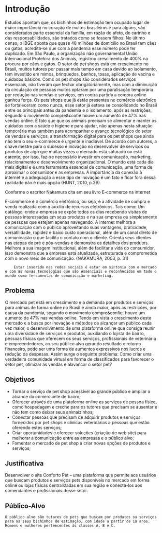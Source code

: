 # Introdução

 Estudos apontam que, os bichinhos de estimação tem ocupado lugar de maior importância no coração de muitos brasileiros e para alguns, são considerados parte essencial da família, em razão do afeto, do carinho e das responsabilidades, são tratados como se fossem filhos. No último censo, o IBGE aponta que quase 48 milhões de domicílio no Brasil tem cães ou gatos, acredita-se que com a pandemia esse número pode ter duplicado. Em São Paulo, a organização não governamental União Internacional Protetora dos Animais, registrou crescimento de 400% na procura por cães e gatos.
 O setor de pet shops está em crescimento no Brasil, muitos tutores por passar mais tempo em casa devido ao isolamento, tem investido em mimos, brinquedos, banhos, tosas, aplicação de vacina e cuidados básicos. Como os pet shops são considerados serviços essenciais, não tiveram que fechar obrigatoriamente, mas com a diminuição da circulação de pessoas muitos optaram por uma paralisação temporária por redução nas vendas e serviços, em contra partida a compra online ganhou força. Os pets shops que já estão presentes no comércio eletrônico se fortaleceram como nunca, esse setor já estava se consolidando no Brasil entre os principais antes da pandemia e o isolamento, após as restrições, segundo o movimento compre&confie houve um aumento de 47% nas vendas online. 
 É fato que que os animais precisam se alimentar e manter os cuidados com a saúde e higiene e para ajudar, não apenas nesta situação temporária mas também para acompanhar o avanço tecnológico do setor de vendas e serviços, a transformação digital para os pet shops que ainda não tem o seu e-commerce é urgente e inadiável. 
De acordo com autores, a chave mestre para o sucesso é inovação no desenvolver de serviços ou produtos de algo que muitas vezes o mercado está saturado ou está carente, por isso, faz-se necessário investir em comunicação, marketing, relacionamento e desenvolvimento organizacional. 
	O mundo está cada dia mais digital e é uma ferramenta essencial de comunicação,  uma forma de aproximar o consumidor e as empresas.
	A importância da conexão à internet e a adequação a esse tipo de inovação é um fato e ficar fora dessa realidade não é mais opção (HUNT, 2010, p.29).
	 
 Conforme o escritor Nakamura cita em seu livro E-commerce na internet 

   E-commerce é o comércio eletrônico, ou seja, é a atividade de compra e venda realizada com o auxilio de recursos eletrônicos. Tais como: Um catálogo, onde a empresa se expõe todos os dias recebendo visitas de pessoas interessadas em seus produtos e na sua empresa ou simplesmente de pessoas que estejam apenas navegando. A Internet melhora a comunicação com o público aproveitando suas vantagens, praticidade, versatilidade, rapidez e baixo custo operacional, além de um canal direto de comunicação o que facilita o contato com o cliente. Orienta seus clientes nas etapas de pré e pós-vendas e demonstra os detalhes dos produtos. Melhora a sua imagem institucional, além de facilitar a vida do consumidor, isso demonstra que a empresa está atualizada, estruturada e comprometida com o novo meio de comunicação.    (NAKAMURA, 2003, p. 31)

		Estar inserido nas redes sociais é estar em sintonia com o mercado e com as novas tecnologias que são essenciais e reconhecidas em todo o mundo como ferramentas de comunicação e marketing.

## Problema

  O mercado pet está em crescimento e a demanda por produtos e serviços para animas de forma online no Brasil é ainda maior, após as restrições, por causa da pandemia, segundo o movimento compre&confie, houve um aumento de 47% nas vendas online. 
	 Tendo em vista o crescimento deste mercado e a busca por inovação e métodos de alcançar um público cada vez maior, o desenvolvimento de uma plataforma online que consiga reunir uma diversidade de serviços e produtos, auxiliando o lojista de bairro, pessoas físicas que oferecem os seus serviços, profissionais de veterinária e empreendedores, ao seu público alvo gerando resultado e retorno financeiro, pode ser uma forma de aumentos expressivos nos lucros e redução de despesas. 
	 Assim surge o seguinte problema: Como criar uma verdadeira comunidade virtual em forma de classificados para favorecer o setor pet, otimizar as vendas e alavancar o setor pet?

## Objetivos

 - Tornar o serviço de pet shop acessível ao grande público e ampliar o alcance do comerciante de bairro;
 - Oferecer através de uma plataforma online os serviços de pessoa física, como hospedagem e creche para os tutores que precisam se ausentar e não tem como deixar seus animaizinhos;
- Conectar pessoas que precisam de adquirir produtos e serviços fornecidos por pet shops e clinicas veterinárias a pessoas que estão oferendo estes serviços; 
- Criar oportunidades e oferecer soluções (criação de web site) para  melhorar a comunicação entre as empresas e o público alvo;
- Fomentar o mercado de pet shop a criar novas opções de produtos e serviços;

## Justificativa

Desenvolver o site Conforto Pet – uma plataforma que permite aos usuários que buscam produtos e serviços pets disponíveis no mercado em forma online ou lojas físicas centralizadas em sua região e conecta-los aos comerciantes e profissionais desse setor.

## Público-Alvo

	O público alvo são tutores de pets que buscam por produtos ou serviços para os seus bichinhos de estimação, com idade a partir de 18 anos. Homens e mulheres pertencentes às classes A, B e C. 

